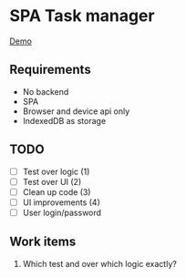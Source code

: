 # SPA Task manager

[Demo](https://notyourdryk.github.io/task-manager-app)

## Requirements

 - No backend
 - SPA
 - Browser and device api only
 - IndexedDB as storage

## TODO

 - [ ] Test over logic (1)
 - [ ] Test over UI    (2)
 - [ ] Clean up code   (3)
 - [ ] UI improvements (4)
 - [ ] User login/password

## Work items

1. Which test and over which logic exactly?
